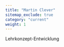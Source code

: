 ```yaml
---
title: "Martin Clever"
sitemap_exclude: true
category: "current"
weight: 1
---
```


Lehrkonzept-Entwicklung
